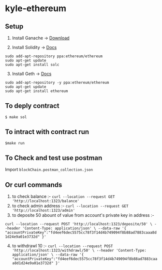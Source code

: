 # kyle-ethereum

## Setup

1. Install Ganache -> [Download](https://trufflesuite.com/ganache/)

2. Install Solidity -> [Docs](https://docs.soliditylang.org/en/v0.8.2/installing-solidity.html)

```
sudo add-apt-repository ppa:ethereum/ethereum
sudo apt-get update
sudo apt-get install solc
```

3. Install Geth -> [Docs](https://geth.ethereum.org/docs/install-and-build/installing-geth)

```
sudo add-apt-repository -y ppa:ethereum/ethereum
sudo apt-get update
sudo apt-get install ethereum
```

## To deply contract

```
$ make sol
```

## To intract with contract run

```
$make run
```

## To Check and test use postman

Import `blockChain.postman_collection.json`

## Or curl commands

1. to check balance :- `curl --location --request GET 'http://localhost:1323/balance'`
2. to check admin address :- `curl --location --request GET 'http://localhost:1323/admin'`
3. to deposite 50 abount of value from account's private key in address :-

`curl --location --request POST 'http://localhost:1323/deposite/50' \
--header 'Content-Type: application/json' \
--data-raw '{
    "accountPrivateKey":"fd4eef6dec5575cc78f3f14d4b749094f8b88ad7883caaa8d1d24e9a01e3732d"
}'`

4. to withdrawl 10 :-
   `curl --location --request POST 'http://localhost:1323/withdrawl/50' \
--header 'Content-Type: application/json' \
--data-raw '{
    "accountPrivateKey":"fd4eef6dec5575cc78f3f14d4b749094f8b88ad7883caaa8d1d24e9a01e3732d"
}'`
